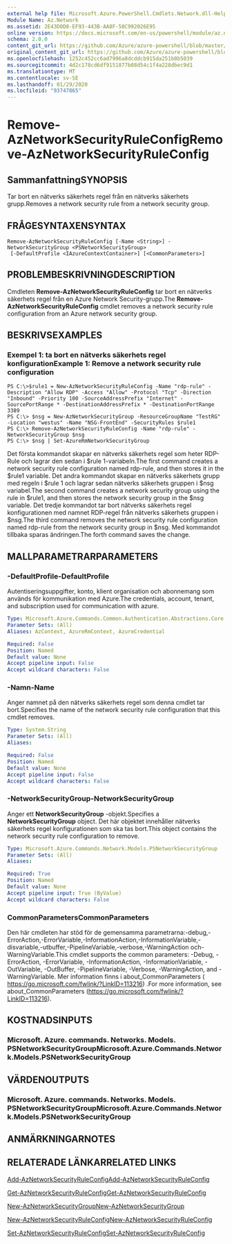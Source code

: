 ```yaml
---
external help file: Microsoft.Azure.PowerShell.Cmdlets.Network.dll-Help.xml
Module Name: Az.Network
ms.assetid: 2E43D0D8-EF93-443B-AA8F-58C992026E95
online version: https://docs.microsoft.com/en-us/powershell/module/az.network/remove-aznetworksecurityruleconfig
schema: 2.0.0
content_git_url: https://github.com/Azure/azure-powershell/blob/master/src/Network/Network/help/Remove-AzNetworkSecurityRuleConfig.md
original_content_git_url: https://github.com/Azure/azure-powershell/blob/master/src/Network/Network/help/Remove-AzNetworkSecurityRuleConfig.md
ms.openlocfilehash: 1252c452cc6ad7996a8dcddcb915da251b0b5039
ms.sourcegitcommit: 4d2c178cd6df9151877b08d54c1f4a228dbec9d1
ms.translationtype: MT
ms.contentlocale: sv-SE
ms.lasthandoff: 01/29/2020
ms.locfileid: "93747865"
---
```

# <span data-ttu-id="049a2-101">Remove-AzNetworkSecurityRuleConfig</span><span class="sxs-lookup"><span data-stu-id="049a2-101">Remove-AzNetworkSecurityRuleConfig</span></span>

## <span data-ttu-id="049a2-102">Sammanfattning</span><span class="sxs-lookup"><span data-stu-id="049a2-102">SYNOPSIS</span></span>
<span data-ttu-id="049a2-103">Tar bort en nätverks säkerhets regel från en nätverks säkerhets grupp.</span><span class="sxs-lookup"><span data-stu-id="049a2-103">Removes a network security rule from a network security group.</span></span>

## <span data-ttu-id="049a2-104">FRÅGESYNTAXEN</span><span class="sxs-lookup"><span data-stu-id="049a2-104">SYNTAX</span></span>

```
Remove-AzNetworkSecurityRuleConfig [-Name <String>] -NetworkSecurityGroup <PSNetworkSecurityGroup>
 [-DefaultProfile <IAzureContextContainer>] [<CommonParameters>]
```

## <span data-ttu-id="049a2-105">PROBLEMBESKRIVNING</span><span class="sxs-lookup"><span data-stu-id="049a2-105">DESCRIPTION</span></span>
<span data-ttu-id="049a2-106">Cmdleten **Remove-AzNetworkSecurityRuleConfig** tar bort en nätverks säkerhets regel från en Azure Network Security-grupp.</span><span class="sxs-lookup"><span data-stu-id="049a2-106">The **Remove-AzNetworkSecurityRuleConfig** cmdlet removes a network security rule configuration from an Azure network security group.</span></span>

## <span data-ttu-id="049a2-107">BESKRIVS</span><span class="sxs-lookup"><span data-stu-id="049a2-107">EXAMPLES</span></span>

### <span data-ttu-id="049a2-108">Exempel 1: ta bort en nätverks säkerhets regel konfiguration</span><span class="sxs-lookup"><span data-stu-id="049a2-108">Example 1: Remove a network security rule configuration</span></span>
```
PS C:\>$rule1 = New-AzNetworkSecurityRuleConfig -Name "rdp-rule" -Description "Allow RDP" -Access "Allow" -Protocol "Tcp" -Direction "Inbound" -Priority 100 -SourceAddressPrefix "Internet" -SourcePortRange * -DestinationAddressPrefix * -DestinationPortRange 3389
PS C:\> $nsg = New-AzNetworkSecurityGroup -ResourceGroupName "TestRG" -Location "westus" -Name "NSG-FrontEnd" -SecurityRules $rule1
PS C:\> Remove-AzNetworkSecurityRuleConfig -Name "rdp-rule" -NetworkSecurityGroup $nsg
PS C:\> $nsg | Set-AzureRmNetworkSecurityGroup
```

<span data-ttu-id="049a2-109">Det första kommandot skapar en nätverks säkerhets regel som heter RDP-Rule och lagrar den sedan i $rule 1-variabeln.</span><span class="sxs-lookup"><span data-stu-id="049a2-109">The first command creates a network security rule configuration named rdp-rule, and then stores it in the $rule1 variable.</span></span>
<span data-ttu-id="049a2-110">Det andra kommandot skapar en nätverks säkerhets grupp med regeln i $rule 1 och lagrar sedan nätverks säkerhets gruppen i $nsg variabel.</span><span class="sxs-lookup"><span data-stu-id="049a2-110">The second command creates a network security group using the rule in $rule1, and then stores the network security group in the $nsg variable.</span></span>
<span data-ttu-id="049a2-111">Det tredje kommandot tar bort nätverks säkerhets regel konfigurationen med namnet RDP-regel från nätverks säkerhets gruppen i $nsg.</span><span class="sxs-lookup"><span data-stu-id="049a2-111">The third command removes the network security rule configuration named rdp-rule from the network security group in $nsg.</span></span>
<span data-ttu-id="049a2-112">Med kommandot tillbaka sparas ändringen.</span><span class="sxs-lookup"><span data-stu-id="049a2-112">The forth command saves the change.</span></span>

## <span data-ttu-id="049a2-113">MALLPARAMETRAR</span><span class="sxs-lookup"><span data-stu-id="049a2-113">PARAMETERS</span></span>

### <span data-ttu-id="049a2-114">-DefaultProfile</span><span class="sxs-lookup"><span data-stu-id="049a2-114">-DefaultProfile</span></span>
<span data-ttu-id="049a2-115">Autentiseringsuppgifter, konto, klient organisation och abonnemang som används för kommunikation med Azure.</span><span class="sxs-lookup"><span data-stu-id="049a2-115">The credentials, account, tenant, and subscription used for communication with azure.</span></span>

```yaml
Type: Microsoft.Azure.Commands.Common.Authentication.Abstractions.Core.IAzureContextContainer
Parameter Sets: (All)
Aliases: AzContext, AzureRmContext, AzureCredential

Required: False
Position: Named
Default value: None
Accept pipeline input: False
Accept wildcard characters: False
```

### <span data-ttu-id="049a2-116">-Namn</span><span class="sxs-lookup"><span data-stu-id="049a2-116">-Name</span></span>
<span data-ttu-id="049a2-117">Anger namnet på den nätverks säkerhets regel som denna cmdlet tar bort.</span><span class="sxs-lookup"><span data-stu-id="049a2-117">Specifies the name of the network security rule configuration that this cmdlet removes.</span></span>

```yaml
Type: System.String
Parameter Sets: (All)
Aliases:

Required: False
Position: Named
Default value: None
Accept pipeline input: False
Accept wildcard characters: False
```

### <span data-ttu-id="049a2-118">-NetworkSecurityGroup</span><span class="sxs-lookup"><span data-stu-id="049a2-118">-NetworkSecurityGroup</span></span>
<span data-ttu-id="049a2-119">Anger ett **NetworkSecurityGroup** -objekt.</span><span class="sxs-lookup"><span data-stu-id="049a2-119">Specifies a **NetworkSecurityGroup** object.</span></span>
<span data-ttu-id="049a2-120">Det här objektet innehåller nätverks säkerhets regel konfigurationen som ska tas bort.</span><span class="sxs-lookup"><span data-stu-id="049a2-120">This object contains the network security rule configuration to remove.</span></span>

```yaml
Type: Microsoft.Azure.Commands.Network.Models.PSNetworkSecurityGroup
Parameter Sets: (All)
Aliases:

Required: True
Position: Named
Default value: None
Accept pipeline input: True (ByValue)
Accept wildcard characters: False
```

### <span data-ttu-id="049a2-121">CommonParameters</span><span class="sxs-lookup"><span data-stu-id="049a2-121">CommonParameters</span></span>
<span data-ttu-id="049a2-122">Den här cmdleten har stöd för de gemensamma parametrarna:-debug,-ErrorAction,-ErrorVariable,-InformationAction,-InformationVariable,-disvariable,-utbuffer,-PipelineVariable,-verbose,-WarningAction och-WarningVariable.</span><span class="sxs-lookup"><span data-stu-id="049a2-122">This cmdlet supports the common parameters: -Debug, -ErrorAction, -ErrorVariable, -InformationAction, -InformationVariable, -OutVariable, -OutBuffer, -PipelineVariable, -Verbose, -WarningAction, and -WarningVariable.</span></span> <span data-ttu-id="049a2-123">Mer information finns i about_CommonParameters ( https://go.microsoft.com/fwlink/?LinkID=113216) .</span><span class="sxs-lookup"><span data-stu-id="049a2-123">For more information, see about_CommonParameters (https://go.microsoft.com/fwlink/?LinkID=113216).</span></span>

## <span data-ttu-id="049a2-124">KOSTNADS</span><span class="sxs-lookup"><span data-stu-id="049a2-124">INPUTS</span></span>

### <span data-ttu-id="049a2-125">Microsoft. Azure. commands. Networks. Models. PSNetworkSecurityGroup</span><span class="sxs-lookup"><span data-stu-id="049a2-125">Microsoft.Azure.Commands.Network.Models.PSNetworkSecurityGroup</span></span>

## <span data-ttu-id="049a2-126">VÄRDEN</span><span class="sxs-lookup"><span data-stu-id="049a2-126">OUTPUTS</span></span>

### <span data-ttu-id="049a2-127">Microsoft. Azure. commands. Networks. Models. PSNetworkSecurityGroup</span><span class="sxs-lookup"><span data-stu-id="049a2-127">Microsoft.Azure.Commands.Network.Models.PSNetworkSecurityGroup</span></span>

## <span data-ttu-id="049a2-128">ANMÄRKNINGAR</span><span class="sxs-lookup"><span data-stu-id="049a2-128">NOTES</span></span>

## <span data-ttu-id="049a2-129">RELATERADE LÄNKAR</span><span class="sxs-lookup"><span data-stu-id="049a2-129">RELATED LINKS</span></span>

[<span data-ttu-id="049a2-130">Add-AzNetworkSecurityRuleConfig</span><span class="sxs-lookup"><span data-stu-id="049a2-130">Add-AzNetworkSecurityRuleConfig</span></span>](./Add-AzNetworkSecurityRuleConfig.md)

[<span data-ttu-id="049a2-131">Get-AzNetworkSecurityRuleConfig</span><span class="sxs-lookup"><span data-stu-id="049a2-131">Get-AzNetworkSecurityRuleConfig</span></span>](./Get-AzNetworkSecurityRuleConfig.md)

[<span data-ttu-id="049a2-132">New-AzNetworkSecurityGroup</span><span class="sxs-lookup"><span data-stu-id="049a2-132">New-AzNetworkSecurityGroup</span></span>](./New-AzNetworkSecurityGroup.md)

[<span data-ttu-id="049a2-133">New-AzNetworkSecurityRuleConfig</span><span class="sxs-lookup"><span data-stu-id="049a2-133">New-AzNetworkSecurityRuleConfig</span></span>](./New-AzNetworkSecurityRuleConfig.md)

[<span data-ttu-id="049a2-134">Set-AzNetworkSecurityRuleConfig</span><span class="sxs-lookup"><span data-stu-id="049a2-134">Set-AzNetworkSecurityRuleConfig</span></span>](./Set-AzNetworkSecurityRuleConfig.md)


